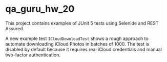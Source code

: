 # qa_guru_hw_20

This project contains examples of JUnit 5 tests using Selenide and REST Assured.

A new example test `ICloudDownloadTest` shows a rough approach to automate
downloading iCloud Photos in batches of 1000. The test is disabled by default
because it requires real iCloud credentials and manual two-factor
authentication.
